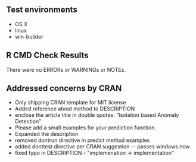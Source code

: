 ## Test environments
* OS X
* linux
* win-builder

## R CMD Check Results
There were no ERRORs or WARNINGs or NOTEs.

## Addressed concerns by CRAN
* Only shipping CRAN template for MIT license
* Added reference about method to DESCRIPTION
* enclose the article title in double quotes: "Isolation based Anomaly Detection"
* Please add a small examples for your prediction function.
* Expanded the description
* removed dontrun directive in predict method examples
* added donttest directive per CRAN suggestion -- passes windows now
* fixed typo in DESCRIPTION - "implemenation -> implementation"

